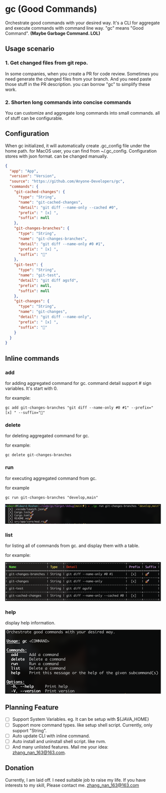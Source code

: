 # gc (Good Commands)

Orchestrate good commands with your desired way. It's a CLI for aggregate and execute commands with command line way. "gc" means "Good Command". **(Maybe Garbage Command. LOL)**

## Usage scenario

### 1. Get changed files from git repo.

In some companies, when you create a PR for code review. Sometimes you need generate the changed files from your branch. And you need paste those stuff in the PR description. you can borrow "gc" to simplify these work.

### 2. Shorten long commands into concise commands

You can customize and aggregate long commands into small commands. all of stuff can be configurable.

## Configuration

When gc initialized, it will automatically create .gc_config file under the home path. for MacOS user, you can find from ~/.gc_config. Configuration stores with json format. can be changed manually.

```json
{
  "app": "App",
  "version": "Version",
  "source": "https://github.com/Anyone-Developers/gc",
  "commands": {
    "git-cached-changes": {
      "type": "String",
      "name": "git-cached-changes",
      "detail": "git diff --name-only --cached #0",
      "prefix": " [x] ",
      "suffix": null
    },
    "git-changes-branches": {
      "type": "String",
      "name": "git-changes-branches",
      "detail": "git diff --name-only #0 #1",
      "prefix": " [x] ",
      "suffix": "🚀"
    },
    "git-test": {
      "type": "String",
      "name": "git-test",
      "detail": "git diff agsfd",
      "prefix": null,
      "suffix": null
    },
    "git-changes": {
      "type": "String",
      "name": "git-changes",
      "detail": "git diff --name-only",
      "prefix": " [x] ",
      "suffix": "🚀"
    }
  }
}
```

## Inline commands

### add

for adding aggregated command for gc. command detail support # sign variables. It's start with 0.

for example:

```shell
gc add git-changes-branches "git diff --name-only #0 #1" --prefix=" [x] " --suffix="🚀"
```

### delete

for deleting aggregated command for gc.

for example:

```shell
gc delete git-changes-branches
```

### run

for executing aggregated command from gc.

for example

```shell
gc run git-changes-branches "develop,main"
```

<img src="./misc/run.png" />

### list

for listing all of commands from gc. and display them with a table.

for example:

<img src="./misc/list.png" />

### help

display help information.

<img src="./misc/help.png" />

## Planning Feature

- [ ] Support System Variables. eg. It can be setup with ${JAVA_HOME}
- [ ] Support more command types. like setup shell script. Currently, only support "String".
- [ ] Auto update CLI with inline command.
- [ ] Auto install and uninstall shell script. like nvm.
- [ ] And many unlisted features. Mail me your idea: zhang_nan_163@163.com.

## Donation

Currently, I am laid off. I need suitable job to raise my life. If you have interests to my skill, Please contact me. [zhang_nan_163@163.com](mailto:zhang_nan_163@163.com)
